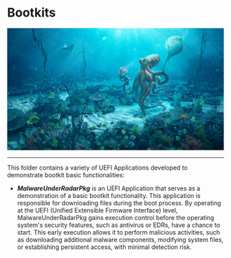 # Bootkits

<p align="center">
  <img src="../images/logos/Octopus_Flowers.png">
</p>

---

This folder contains a variety of UEFI Applications developed to demonstrate bootkit basic functionalities:

* _**MalwareUnderRadarPkg**_ is an UEFI Application that serves as a demonstration of a basic bootkit functionality. This application is responsible for downloading files during the boot process. By operating at the UEFI (Unified Extensible Firmware Interface) level, MalwareUnderRadarPkg gains execution control before the operating system's security features, such as antivirus or EDRs, have a chance to start. This early execution allows it to perform malicious activities, such as downloading additional malware components, modifying system files, or establishing persistent access, with minimal detection risk.
